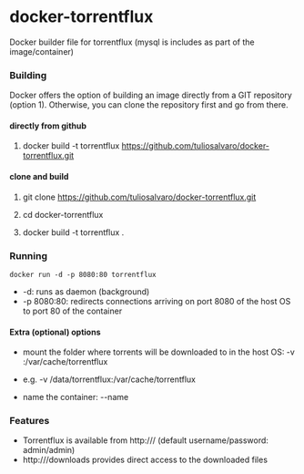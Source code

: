 docker-torrentflux
==================

Docker builder file for torrentflux (mysql is includes as part of the image/container)

### Building

Docker offers the option of building an image directly from a GIT repository (option 1). Otherwise, you can clone the repository first and go from there.

#### directly from github

1. docker build -t torrentflux https://github.com/tuliosalvaro/docker-torrentflux.git

#### clone and build

1. git clone https://github.com/tuliosalvaro/docker-torrentflux.git

2. cd docker-torrentflux

3. docker build -t torrentflux .

### Running

```
docker run -d -p 8080:80 torrentflux
```

* -d: runs as daemon (background)
* -p 8080:80: redirects connections arriving on port 8080 of the host OS to port 80 of the container

#### Extra (optional) options

* mount the folder where torrents will be downloaded to in the host OS: -v <host folder>:/var/cache/torrentflux

 * e.g. -v /data/torrentflux:/var/cache/torrentflux

* name the container: --name <name>

### Features

* Torrentflux is available from http://<host IP>/ (default username/password: admin/admin)
* http://<HOST>/downloads provides direct access to the downloaded files
